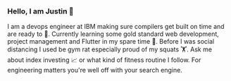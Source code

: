 ### Hello, I am Justin 👋

I am a devops engineer at IBM making sure compilers get built on time and are ready to 🚢. Currently learning some gold standard web development, project management and Flutter in my spare time 🌱. Before I was social distancing I used be gym rat especially proud of my squats 🏋️. Ask me about index investing 📈 or what kind of fitness routine I follow. For engineering matters you're well off with your search engine.

<!--
**justinjk007/justinjk007** is a ✨ _special_ ✨ repository because its `README.md` (this file) appears on your GitHub profile.

Here are some ideas to get you started:

- 🔭 I’m currently working on ...
- 🌱 I’m currently learning ...
- 👯 I’m looking to collaborate on ...
- 🤔 I’m looking for help with ...
- 💬 Ask me about ...
- 📫 How to reach me: ...
- 😄 Pronouns: ...
- ⚡ Fun fact: ...
-->
